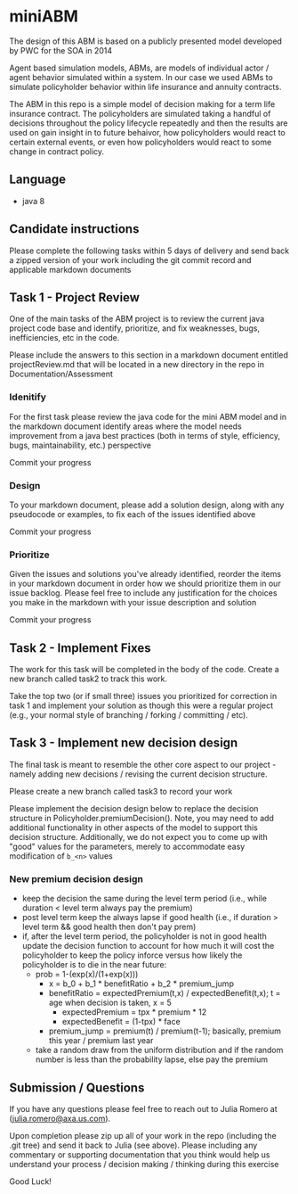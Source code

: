 # miniABM
The design of this ABM is based on a publicly presented model developed by PWC for the SOA in 2014

Agent based simulation models, ABMs, are models of individual actor / agent behavior simulated within a system. In our case we used ABMs to simulate policyholder behavior within life insurance and annuity contracts.

The ABM in this repo is a simple model of decision making for a term life insurance contract. The policyholders are simulated taking a handful of decisions throughout the policy lifecycle repeatedly and then the results are used on gain insight in to future behaivor, how policyholders would react to certain external events, or even how policyholders would react to some change in contract policy.

## Language
- java 8

## Candidate instructions
Please complete the following tasks within 5 days of delivery and send back a zipped version of your work including the git commit record and applicable markdown documents

## Task 1 - Project Review
One of the main tasks of the ABM project is to review the current java project code base and identify, prioritize, and fix weaknesses, bugs, inefficiencies, etc in the code.

Please include the answers to this section in a markdown document entitled projectReview.md that will be located in a new directory in the repo in Documentation/Assessment

### Idenitify
For the first task please review the java code for the mini ABM model and in the markdown document identify areas where the model needs improvement from a java best practices (both in terms of style, efficiency, bugs, maintainability, etc.) perspective

Commit your progress

### Design
To your markdown document, please add a solution design, along with any pseudocode or examples, to fix each of the issues identified above

Commit your progress

### Prioritize
Given the issues and solutions you've already identified, reorder the items in your markdown document in order how we should prioritize them in our issue backlog. Please feel free to include any justification for the choices you make in the markdown with your issue description and solution

Commit your progress

## Task 2 - Implement Fixes
The work for this task will be completed in the body of the code. Create a new branch called task2 to track this work.  

Take the top two (or if small three) issues you prioritized for correction in task 1 and implement your solution as though this were a regular project (e.g., your normal style of branching / forking / committing / etc).

## Task 3 - Implement new decision design
The final task is meant to resemble the other core aspect to our project - namely adding new decisions / revising the current decision structure.

Please create a new branch called task3 to record your work

Please implement the decision design below to replace the decision structure in Policyholder.premiumDecision(). Note, you may need to add additional functionality in other aspects of the model to support this decision structure. Additionally, we do not expect you to come up with "good" values for the parameters, merely to accommodate easy modification of `b_<n>` values

### New premium decision design
- keep the decision the same during the level term period (i.e., while duration < level term always pay the premium)
- post level term keep the always lapse if good health (i.e., if duration > level term && good health then don't pay prem)
- if, after the level term period, the policyholder is not in good health update the decision function to account for how much it will cost the policyholder to keep the policy inforce versus how likely the policyholder is to die in the near future:
    - prob = 1-(exp(x)/(1+exp(x)))
        - x = b_0 + b_1 * benefitRatio + b_2 * premium_jump
        - benefitRatio = expectedPremium(t,x) / expectedBenefit(t,x); t = age when decision is taken, x = 5
            - expectedPremium = tpx * premium * 12 <hint look in Mortality for tpx>
            - expectedBenefit = (1-tpx) * face
        - premium_jump = premium(t) / premium(t-1); basically, premium this year / premium last year
    - take a random draw from the uniform distribution and if the random number is less than the probability lapse, else pay the premium

## Submission / Questions
If you have any questions please feel free to reach out to Julia Romero at (julia.romero@axa.us.com).

Upon completion please zip up all of your work in the repo (including the .git tree) and send it back to Julia (see above). Please including any commentary or supporting documentation that you think would help us understand your process / decision making / thinking during this exercise

Good Luck!
